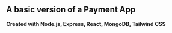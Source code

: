 
## A basic version of a Payment App
**Created with Node.js, Express, React, MongoDB, Tailwind CSS**
